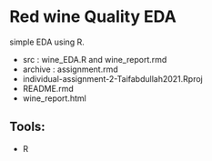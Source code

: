 # Red wine Quality EDA

simple EDA using R. 

- src : wine_EDA.R and wine_report.rmd
- archive : assignment.rmd
- individual-assignment-2-Taifabdullah2021.Rproj
- README.rmd
- wine_report.html

## Tools:
- R 

